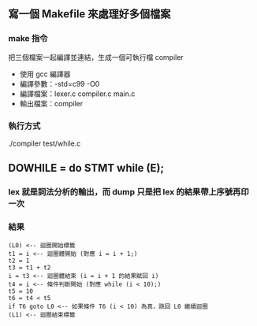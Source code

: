 ## 寫一個 Makefile 來處理好多個檔案

### make 指令

把三個檔案一起編譯並連結，生成一個可執行檔 compiler

- 使用 gcc 編譯器
- 編譯參數：-std=c99 -O0
- 編譯檔案：lexer.c compiler.c main.c
- 輸出檔案：compiler

### 執行方式

./compiler test/while.c

## DOWHILE = do STMT while (E);

### lex 就是詞法分析的輸出，而 dump 只是把 lex 的結果帶上序號再印一次

### 結果

```
(L0) <-- 迴圈開始標籤
t1 = i <-- 迴圈體開始 (對應 i = i + 1;)
t2 = 1
t3 = t1 + t2
i = t3 <-- 迴圈體結束 (i = i + 1 的結果賦回 i)
t4 = i <-- 條件判斷開始 (對應 while (i < 10);)
t5 = 10
t6 = t4 < t5
if T6 goto L0 <-- 如果條件 T6 (i < 10) 為真，跳回 L0 繼續迴圈
(L1) <-- 迴圈結束標籤
```
